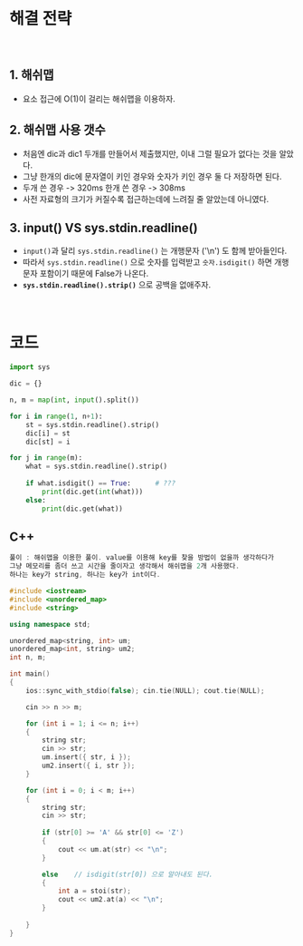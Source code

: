 > [  ](  )   

# 해결 전략

</br>

## 1.  해쉬맵
- 요소 접근에 O(1)이 걸리는 해쉬맵을 이용하자.

## 2. 해쉬맵 사용 갯수
- 처음엔 dic과 dic1 두개를 만들어서 제출했지만, 이내 그럴 필요가 없다는 것을 알았다.
- 그냥 한개의 dic에 문자열이 키인 경우와 숫자가 키인 경우 둘 다 저장하면 된다.
- 두개 쓴 경우 -> 320ms  한개 쓴 경우 -> 308ms
- 사전 자료형의 크기가 커질수록 접근하는데에 느려질 줄 알았는데 아니였다.

## 3. input() VS sys.stdin.readline()

- `input()`과 달리 `sys.stdin.readline()` 는 개행문자 ('\n') 도 함께 받아들인다.
- 따라서 `sys.stdin.readline()` 으로 숫자를 입력받고 `숫자.isdigit()` 하면 개행문자 포함이기 때문에 False가 나온다.
- **`sys.stdin.readline().strip()`** 으로 공백을 없애주자.


</br>

# 코드

```python
import sys

dic = {}

n, m = map(int, input().split())

for i in range(1, n+1):
    st = sys.stdin.readline().strip()
    dic[i] = st
    dic[st] = i

for j in range(m):
    what = sys.stdin.readline().strip()
    
    if what.isdigit() == True:      # ???
        print(dic.get(int(what)))
    else:
        print(dic.get(what))
```

## C++

```c++
풀이 : 해쉬맵을 이용한 풀이. value를 이용해 key를 찾을 방법이 없을까 생각하다가
그냥 메모리를 좀더 쓰고 시간을 줄이자고 생각해서 해쉬맵을 2개 사용했다.
하나는 key가 string, 하나는 key가 int이다.

#include <iostream>
#include <unordered_map>
#include <string>

using namespace std;

unordered_map<string, int> um;
unordered_map<int, string> um2;
int n, m;

int main()
{
	ios::sync_with_stdio(false); cin.tie(NULL); cout.tie(NULL);

	cin >> n >> m;

	for (int i = 1; i <= n; i++)
	{
		string str;
		cin >> str;
		um.insert({ str, i });
		um2.insert({ i, str });
	}

	for (int i = 0; i < m; i++)
	{
		string str;
		cin >> str;
		
		if (str[0] >= 'A' && str[0] <= 'Z')
		{
			cout << um.at(str) << "\n";
		}

		else	// isdigit(str[0]) 으로 알아내도 된다.
		{
			int a = stoi(str);
			cout << um2.at(a) << "\n";
		}
		
	}
}
```